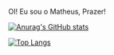 OI! Eu sou o Matheus, Prazer!

[![Anurag's GitHub stats](https://github-readme-stats.vercel.app/api?username=AshPolluXc6&show_icons=true&theme=radical&count_private=true)](https://github.com/AshPolluXc6/github-readme-stats)

[![Top Langs](https://github-readme-stats.vercel.app/api/top-langs/?username=AshPolluXc6&theme=radical&layout=compact&langs_count=8)](https://github.com/AshPolluXc6/github-readme-stats)

